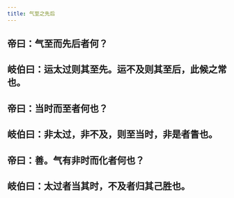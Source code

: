 ```yaml
---
title: 气至之先后
---
```


## 帝曰：气至而先后者何？
## 岐伯曰：运太过则其至先。运不及则其至后，此候之常也。
## 帝曰：当时而至者何也？
## 岐伯曰：非太过，非不及，则至当时，非是者眚也。
## 帝曰：善。气有非时而化者何也？
## 岐伯曰：太过者当其时，不及者归其己胜也。